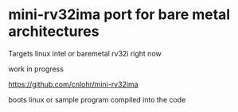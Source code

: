 # mini-rv32ima port for bare metal architectures

Targets linux intel or baremetal rv32i right now

work in progress

https://github.com/cnlohr/mini-rv32ima

boots linux or sample program compiled into the code

